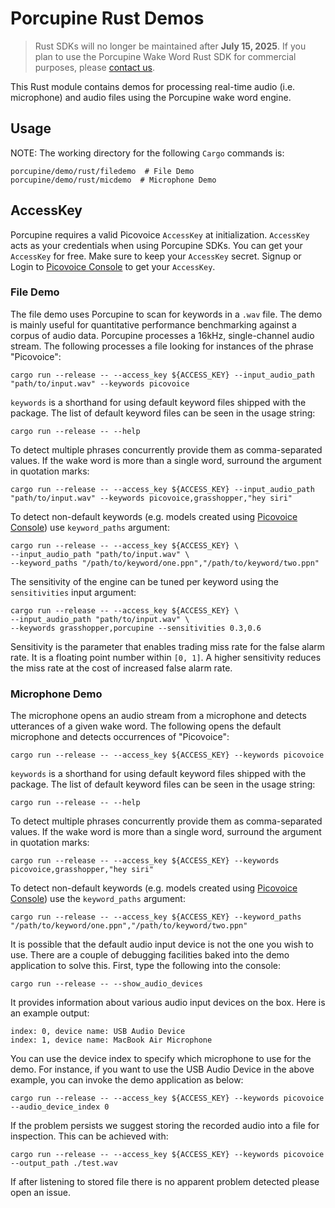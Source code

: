 # Porcupine Rust Demos

> Rust SDKs will no longer be maintained after **July 15, 2025**. If you plan to use the Porcupine Wake Word Rust SDK for commercial purposes, please [contact us](https://picovoice.ai/contact/).

This Rust module contains demos for processing real-time audio (i.e. microphone) and audio files using the Porcupine wake word engine.

## Usage

NOTE: The working directory for the following `Cargo` commands is:

```console
porcupine/demo/rust/filedemo  # File Demo
porcupine/demo/rust/micdemo  # Microphone Demo
```

## AccessKey

Porcupine requires a valid Picovoice `AccessKey` at initialization. `AccessKey` acts as your credentials when using Porcupine SDKs.
You can get your `AccessKey` for free. Make sure to keep your `AccessKey` secret.
Signup or Login to [Picovoice Console](https://console.picovoice.ai/) to get your `AccessKey`.

### File Demo

The file demo uses Porcupine to scan for keywords in a `.wav` file.
The demo is mainly useful for quantitative performance benchmarking against a corpus of audio data.
Porcupine processes a 16kHz, single-channel audio stream.
The following processes a file looking for instances of the phrase "Picovoice":

```console
cargo run --release -- --access_key ${ACCESS_KEY} --input_audio_path "path/to/input.wav" --keywords picovoice
```

`keywords` is a shorthand for using default keyword files shipped with the package. The list of default keyword files
can be seen in the usage string:

```console
cargo run --release -- --help
```

To detect multiple phrases concurrently provide them as comma-separated values.
If the wake word is more than a single word, surround the argument in quotation marks:

```console
cargo run --release -- --access_key ${ACCESS_KEY} --input_audio_path "path/to/input.wav" --keywords picovoice,grasshopper,"hey siri"
```

To detect non-default keywords (e.g. models created using [Picovoice Console](https://console.picovoice.ai/))
use `keyword_paths` argument:

```console
cargo run --release -- --access_key ${ACCESS_KEY} \
--input_audio_path "path/to/input.wav" \
--keyword_paths "/path/to/keyword/one.ppn","/path/to/keyword/two.ppn"
```

The sensitivity of the engine can be tuned per keyword using the `sensitivities` input argument:

```console
cargo run --release -- --access_key ${ACCESS_KEY} \
--input_audio_path "path/to/input.wav" \
--keywords grasshopper,porcupine --sensitivities 0.3,0.6
```

Sensitivity is the parameter that enables trading miss rate for the false alarm rate.
It is a floating point number within `[0, 1]`.
A higher sensitivity reduces the miss rate at the cost of increased false alarm rate.

### Microphone Demo

The microphone opens an audio stream from a microphone and detects utterances of a given wake word.
The following opens the default microphone and detects occurrences of "Picovoice":

```console
cargo run --release -- --access_key ${ACCESS_KEY} --keywords picovoice
```

`keywords` is a shorthand for using default keyword files shipped with the package.
The list of default keyword files can be seen in the usage string:

```console
cargo run --release -- --help
```

To detect multiple phrases concurrently provide them as comma-separated values.
If the wake word is more than a single word, surround the argument in quotation marks:

```console
cargo run --release -- --access_key ${ACCESS_KEY} --keywords picovoice,grasshopper,"hey siri"
```

To detect non-default keywords (e.g. models created using [Picovoice Console](https://console.picovoice.ai/))
use the `keyword_paths` argument:

```console
cargo run --release -- --access_key ${ACCESS_KEY} --keyword_paths "/path/to/keyword/one.ppn","/path/to/keyword/two.ppn"
```

It is possible that the default audio input device is not the one you wish to use. There are a couple
of debugging facilities baked into the demo application to solve this. First, type the following into the console:

```console
cargo run --release -- --show_audio_devices
```

It provides information about various audio input devices on the box. Here is an example output:

```console
index: 0, device name: USB Audio Device
index: 1, device name: MacBook Air Microphone
``` 

You can use the device index to specify which microphone to use for the demo. For instance, if you want to use the USB Audio Device
in the above example, you can invoke the demo application as below:

```console
cargo run --release -- --access_key ${ACCESS_KEY} --keywords picovoice --audio_device_index 0
```

If the problem persists we suggest storing the recorded audio into a file for inspection.
This can be achieved with:

```console
cargo run --release -- --access_key ${ACCESS_KEY} --keywords picovoice --output_path ./test.wav
```

If after listening to stored file there is no apparent problem detected please open an issue.

